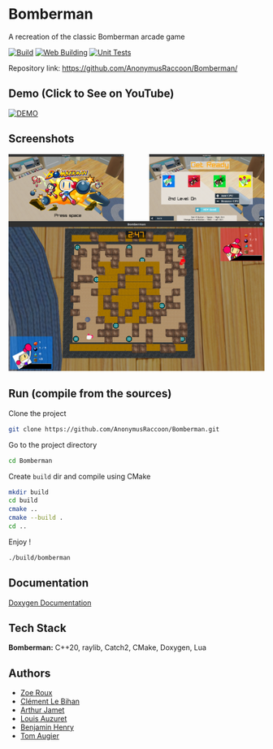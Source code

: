 # Bomberman

A recreation of the classic Bomberman arcade game

[![Build](https://github.com/AnonymusRaccoon/Bomberman/actions/workflows/build.yml/badge.svg)](https://github.com/AnonymusRaccoon/Bomberman/actions/workflows/build.yml)
[![Web Building](https://github.com/AnonymusRaccoon/Bomberman/actions/workflows/webassembly.yml/badge.svg)](https://github.com/AnonymusRaccoon/Bomberman/actions/workflows/webassembly.yml)
[![Unit Tests](https://github.com/AnonymusRaccoon/Bomberman/actions/workflows/test.yml/badge.svg)](https://github.com/AnonymusRaccoon/Bomberman/actions/workflows/test.yml)

Repository link: https://github.com/AnonymusRaccoon/Bomberman/

## Demo (Click to See on YouTube)

[![DEMO](http://img.youtube.com/vi/5tkaYtMpdKY/0.jpg)](http://www.youtube.com/watch?v=5tkaYtMpdKY "Indie Studio - Bomberman")

## Screenshots

<div>
<img align="left" src="https://github.com/AnonymusRaccoon/Bomberman/blob/readme/assets/images/titlescreen.png" width="45%">
<img align="right" src="https://github.com/AnonymusRaccoon/Bomberman/blob/readme/assets/images/lobby.png" width="45%">
<img src="https://github.com/AnonymusRaccoon/Bomberman/blob/readme/assets/images/game.png">
</div>


## Run (compile from the sources)

Clone the project

```bash
git clone https://github.com/AnonymusRaccoon/Bomberman.git
```

Go to the project directory

```bash
cd Bomberman
```

Create `build` dir and compile using CMake

```bash
mkdir build
cd build
cmake ..
cmake --build .
cd ..
```

Enjoy !

```bash
./build/bomberman
```


## Documentation

[Doxygen Documentation](https://anonymusraccoon.github.io/Bomberman/)


## Tech Stack

**Bomberman:** C++20, raylib, Catch2, CMake, Doxygen, Lua


## Authors

- [Zoe Roux](https://github.com/AnonymusRaccoon "Anonymus Raccoon")
- [Clément Le Bihan](https://github.com/Octopus773 "Octopus")
- [Arthur Jamet](https://github.com/Arthi-chaud "Arthi-Chaud")
- [Louis Auzuret](https://github.com/GitBluub "Bluub")
- [Benjamin Henry](https://github.com/EternalRat "EternalRat")
- [Tom Augier](https://github.com/TrueBabyChaise "TrueBabyChaise")
